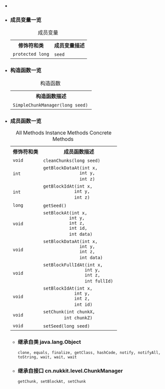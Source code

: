 <div class="summary">
<ul class="blockList">
<li class="blockList">

<li class="blockList"><a name="field.summary">
<!--   -->
</a>
<h3>成员变量一览</h3>
<table class="memberSummary" border="0" cellpadding="3" cellspacing="0" summary="Field Summary table, listing fields, and an explanation">
<caption><span>成员变量</span><span class="tabEnd"> </span></caption>
<tr>
<th>修饰符和类</th>
<th>成员变量描述</th>
</tr>
<tr class="altColor">
<td class="colFirst"><code>protected long</code></td>
<td class="colLast"><code><span class="memberNameLink"><a >seed</a></span></code> </td>
</tr>
</table>
</li>
</ul>
<!-- ======== CONSTRUCTOR SUMMARY ======== -->
<ul class="blockList">
<li class="blockList"><a name="constructor.summary">
<!--   -->
</a>
<h3>构造函数一览</h3>
<table class="memberSummary" border="0" cellpadding="3" cellspacing="0" summary="Constructor Summary table, listing constructors, and an explanation">
<caption><span>构造函数</span><span class="tabEnd"> </span></caption>
<tr>
<th>构造函数描述</th>
</tr>
<tr class="altColor">
<td class="colOne"><code><span class="memberNameLink"><a >SimpleChunkManager</a></span>(long seed)</code> </td>
</tr>
</table>
</li>
</ul>
<!-- ========== METHOD SUMMARY =========== -->
<ul class="blockList">
<li class="blockList"><a name="method.summary">
<!--   -->
</a>
<h3>成员函数一览</h3>
<table class="memberSummary" border="0" cellpadding="3" cellspacing="0" summary="Method Summary table, listing methods, and an explanation">
<caption><span id="t0" class="activeTableTab"><span>All Methods</span><span class="tabEnd"> </span></span><span id="t2" class="tableTab"><span><a >Instance Methods</a></span><span class="tabEnd"> </span></span><span id="t4" class="tableTab"><span><a >Concrete Methods</a></span><span class="tabEnd"> </span></span></caption>
<tr>
<th>修饰符和类</th>
<th>成员函数描述</th>
</tr>
<tr id="i0" class="altColor">
<td class="colFirst"><code>void</code></td>
<td class="colLast"><code><span class="memberNameLink"><a >cleanChunks</a></span>(long seed)</code> </td>
</tr>
<tr id="i1" class="rowColor">
<td class="colFirst"><code>int</code></td>
<td class="colLast"><code><span class="memberNameLink"><a >getBlockDataAt</a></span>(int x,
              int y,
              int z)</code> </td>
</tr>
<tr id="i2" class="altColor">
<td class="colFirst"><code>int</code></td>
<td class="colLast"><code><span class="memberNameLink"><a >getBlockIdAt</a></span>(int x,
            int y,
            int z)</code> </td>
</tr>
<tr id="i3" class="rowColor">
<td class="colFirst"><code>long</code></td>
<td class="colLast"><code><span class="memberNameLink"><a >getSeed</a></span>()</code> </td>
</tr>
<tr id="i4" class="altColor">
<td class="colFirst"><code>void</code></td>
<td class="colLast"><code><span class="memberNameLink"><a >setBlockAt</a></span>(int x,
          int y,
          int z,
          int id,
          int data)</code> </td>
</tr>
<tr id="i5" class="rowColor">
<td class="colFirst"><code>void</code></td>
<td class="colLast"><code><span class="memberNameLink"><a >setBlockDataAt</a></span>(int x,
              int y,
              int z,
              int data)</code> </td>
</tr>
<tr id="i6" class="altColor">
<td class="colFirst"><code>void</code></td>
<td class="colLast"><code><span class="memberNameLink"><a >setBlockFullIdAt</a></span>(int x,
                int y,
                int z,
                int fullId)</code> </td>
</tr>
<tr id="i7" class="rowColor">
<td class="colFirst"><code>void</code></td>
<td class="colLast"><code><span class="memberNameLink"><a >setBlockIdAt</a></span>(int x,
            int y,
            int z,
            int id)</code> </td>
</tr>
<tr id="i8" class="altColor">
<td class="colFirst"><code>void</code></td>
<td class="colLast"><code><span class="memberNameLink"><a >setChunk</a></span>(int chunkX,
        int chunkZ)</code> </td>
</tr>
<tr id="i9" class="rowColor">
<td class="colFirst"><code>void</code></td>
<td class="colLast"><code><span class="memberNameLink"><a >setSeed</a></span>(long seed)</code> </td>
</tr>
</table>
<ul class="blockList">
<li class="blockList"><a name="methods.inherited.from.class.java.lang.Object">
<!--   -->
</a>
<h3>继承自类 java.lang.<a  title="class or interface in java.lang">Object</a></h3>
<code><a  title="class or interface in java.lang">clone</a>, <a  title="class or interface in java.lang">equals</a>, <a  title="class or interface in java.lang">finalize</a>, <a  title="class or interface in java.lang">getClass</a>, <a  title="class or interface in java.lang">hashCode</a>, <a  title="class or interface in java.lang">notify</a>, <a  title="class or interface in java.lang">notifyAll</a>, <a  title="class or interface in java.lang">toString</a>, <a  title="class or interface in java.lang">wait</a>, <a  title="class or interface in java.lang">wait</a>, <a  title="class or interface in java.lang">wait</a></code></li>
</ul>
<ul class="blockList">
<li class="blockList"><a name="methods.inherited.from.class.cn.nukkit.level.ChunkManager">
<!--   -->
</a>
<h3>继承自接口 cn.nukkit.level.<a  title="interface in cn.nukkit.level">ChunkManager</a></h3>
<code><a >getChunk</a>, <a >setBlockAt</a>, <a >setChunk</a></code></li>
</ul>
</li>
</ul>
</li>
</ul>
</div>
